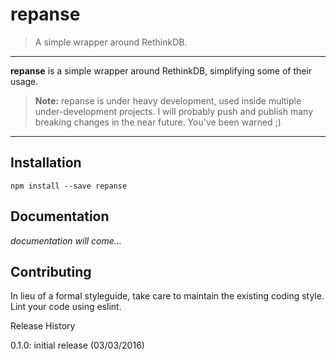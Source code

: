 # repanse

> A simple wrapper around RethinkDB.

* * *

**repanse** is a simple wrapper around RethinkDB, simplifying some of their usage.

> **Note:** repanse is under heavy development, used inside multiple under-development projects. I will probably push and publish many breaking changes in the near future. You've been warned ;)

* * *

## Installation

`npm install --save repanse`

## Documentation

_documentation will come…_

## Contributing

In lieu of a formal styleguide, take care to maintain the existing coding style. Lint your code using eslint.

Release History

0.1.0: initial release (03/03/2016)
